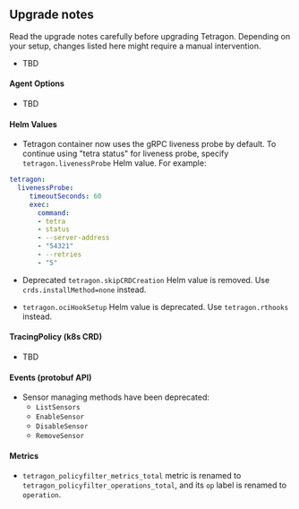 ## Upgrade notes

Read the upgrade notes carefully before upgrading Tetragon.
Depending on your setup, changes listed here might require a manual intervention.

* TBD

#### Agent Options

* TBD

#### Helm Values

* Tetragon container now uses the gRPC liveness probe by default. To continue using "tetra status" for liveness probe,
specify `tetragon.livenessProbe` Helm value. For example:
```yaml
tetragon:
  livenessProbe:
     timeoutSeconds: 60
     exec:
       command:
       - tetra
       - status
       - --server-address
       - "54321"
       - --retries
       - "5"
```
* Deprecated `tetragon.skipCRDCreation` Helm value is removed. Use `crds.installMethod=none` instead.

* `tetragon.ociHookSetup` Helm value is deprecated. Use `tetragon.rthooks` instead.

#### TracingPolicy (k8s CRD)

* TBD

#### Events (protobuf API)

* Sensor managing methods have been deprecated:
  * `ListSensors`
  * `EnableSensor`
  * `DisableSensor`
  * `RemoveSensor`

#### Metrics

* `tetragon_policyfilter_metrics_total` metric is renamed to `tetragon_policyfilter_operations_total`, and its `op`
  label is renamed to `operation`.
